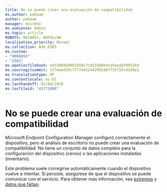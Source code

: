 ```yaml
---
title: No se puede crear una evaluación de compatibilidad
ms.author: pebaum
author: pebaum
manager: mnirkhe
ms.audience: Admin
ms.topic: article
ROBOTS: NOINDEX, NOFOLLOW
localization_priority: Normal
ms.collection: Adm_O365
ms.custom:
- "9000655"
- "2503"
ms.openlocfilehash: e433068b9001958c7c923388e9cd5eeabf095284
ms.sourcegitcommit: 317eeed39c7777a922442992d67733726c41d9e1
ms.translationtype: MT
ms.contentlocale: es-ES
ms.lasthandoff: 02/04/2020
ms.locfileid: "41771088"
---
```

# <a name="cant-create-a-compatibility-assessment"></a>No se puede crear una evaluación de compatibilidad

Microsoft Endpoint Configuration Manager configuró correctamente el dispositivo, pero el análisis de escritorio no puede crear una evaluación de compatibilidad. No tiene un conjunto de datos completo para la configuración del dispositivo (censo) o las aplicaciones instaladas (inventario).

Este problema suele corregirse automáticamente cuando el dispositivo vuelve a intentar. Si persiste, asegúrese de que el dispositivo se puede comunicar con el servicio. Para obtener más información, vea [extremos](https://docs.microsoft.com/configmgr/desktop-analytics/enable-data-sharing#endpoints) y [datos que faltan](https://docs.microsoft.com/configmgr/desktop-analytics/monitor-connection-health#missing-data).
